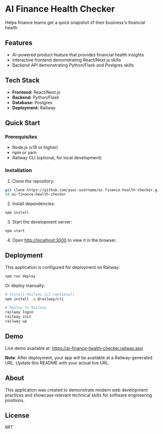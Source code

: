 # AI Finance Health Checker

Helps finance teams get a quick snapshot of their business's financial health

## Features

- AI-powered product feature that provides financial health insights
- Interactive frontend demonstrating React/Next.js skills
- Backend API demonstrating Python/Flask and Postgres skills

## Tech Stack

- **Frontend:** React/Next.js
- **Backend:** Python/Flask
- **Database:** Postgres
- **Deployment:** Railway

## Quick Start

### Prerequisites

- Node.js (v16 or higher)
- npm or yarn
- Railway CLI (optional, for local development)

### Installation

1. Clone the repository:
```bash
git clone https://github.com/your-username/ai-finance-health-checker.git
cd ai-finance-health-checker
```

2. Install dependencies:
```bash
npm install
```

3. Start the development server:
```bash
npm start
```

4. Open [http://localhost:3000](http://localhost:3000) to view it in the browser.

## Deployment

This application is configured for deployment on Railway:

```bash
npm run deploy
```

Or deploy manually:
```bash
# Install Railway CLI (optional)
npm install -g @railway/cli

# Deploy to Railway
railway login
railway init
railway up
```

## Demo

Live demo available at: https://ai-finance-health-checker.railway.app

**Note**: After deployment, your app will be available at a Railway-generated URL. Update this README with your actual live URL.

## About

This application was created to demonstrate modern web development practices and showcase relevant technical skills for software engineering positions.

## License

MIT
